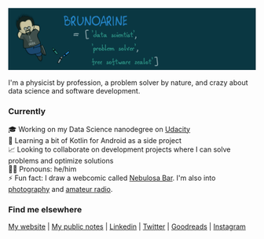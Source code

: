 <img src="img/header.png">

I'm a physicist by profession, a problem solver by nature, and crazy about data science and software development.

### Currently

🎓 Working on my Data Science nanodegree on [Udacity](https://www.udacity.com)  
🌱 Learning a bit of Kotlin for Android as a side project  
📈 Looking to collaborate on development projects where I can solve problems and optimize solutions  
🧔🏻 Pronouns: he/him  
⚡ Fun fact: I draw a webcomic called [Nebulosa Bar](https://www.nebulosabar.com.br). I'm also into [photography](https://www.flickr.com/photos/soldeace) and [amateur radio](https://www.qrz.com/db/PU2YOZ).

### Find me elsewhere

[My website](https://brunoarine.com) | [My public notes](https://notes.brunoarine.com) | [Linkedin](https://www.linkedin.com/in/bruno-arine) | [Twitter](https://twitter.com/brunoarine) | [Goodreads](https://www.goodreads.com/brunoarine) | [Instagram](https://instagram.com/brunoarine)
